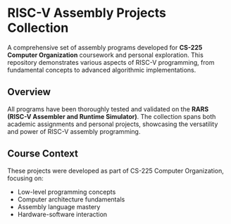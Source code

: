 # RISC-V Assembly Projects Collection

A comprehensive set of assembly programs developed for **CS-225 Computer Organization** coursework and personal exploration. This repository demonstrates various aspects of RISC-V programming, from fundamental concepts to advanced algorithmic implementations.

## **Overview**

All programs have been thoroughly tested and validated on the **RARS (RISC-V Assembler and Runtime Simulator)**. The collection spans both academic assignments and personal projects, showcasing the versatility and power of RISC-V assembly programming.

## **Course Context**

These projects were developed as part of CS-225 Computer Organization, focusing on:
- Low-level programming concepts
- Computer architecture fundamentals  
- Assembly language mastery
- Hardware-software interaction
